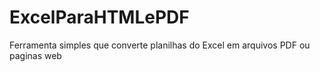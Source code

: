 # ExcelParaHTMLePDF

Ferramenta simples que converte planilhas do Excel em arquivos PDF ou paginas web
